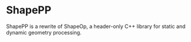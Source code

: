 # ShapePP
ShapePP is a rewrite of ShapeOp, a header-only C++ library for static and dynamic geometry processing.
